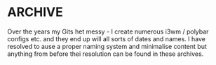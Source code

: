 # ARCHIVE
Over the years my Gits het messy - I create numerous i3wm / polybar configs etc. and they end up will all sorts of dates and names. I have resolved to ause a proper naming system and minimalise content but anything from before thei resolution can be found in these archives.
